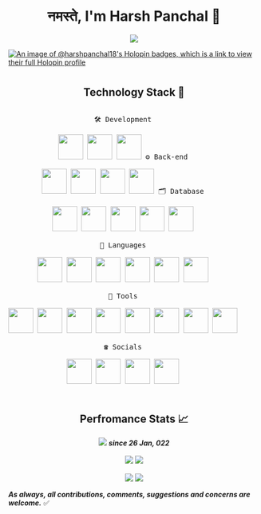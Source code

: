 <h1 align="center">नमस्ते, I'm Harsh Panchal &#128591;</h1>

<p align="center">
  <a href="https://github.com/HarshPanchal18"><img src="https://readme-typing-svg.herokuapp.com/?lines=Software%20Developer;Always%20learning%20new%20things;Participating%20to%20build%20a%20community%20better&font=Architects+Daughter&center=true&width=780&height=45&color=ff65ce&vCenter=true&size=34">
  </a>
</p>

[![An image of @harshpanchal18's Holopin badges, which is a link to view their full Holopin profile](https://holopin.me/harshpanchal18)](https://holopin.io/@harshpanchal18)

<!--<details><summary><b>Work Stats 🐱‍👤📈</b></summary><br/>-->
#
<h2 align="center">Technology Stack 🧪</h2>
<p style="display: inline-block;" align="center">
  <kbd>
    <kbd>🛠️ Development</kbd>
    <br>
    <br>
    <img width="50px" src="https://github.com/Scar1109/skill-icons/blob/main/icons/AndroidStudio-Light.svg" />
    <img width="50px" src="https://github.com/Scar1109/skill-icons/blob/main/icons/Gradle-Light.svg" />
    <img width="50px" src="https://github.com/Scar1109/skill-icons/blob/main/icons/Idea-Light.svg" />
<!--     <img width="50px" src="https://github.com/Scar1109/skill-icons/blob/main/icons/VSCode-Light.svg" /> -->
  </kbd>

  <kbd>
    <kbd>⚙️ Back-end</kbd>
    <br>
    <br>
    <img width="50px" src="https://github.com/Scar1109/skill-icons/blob/main/icons/Ktor-Light.svg" />
    <img width="50px" src="https://github.com/Scar1109/skill-icons/blob/main/icons/Spring-Light.svg" />
    <img width="50px" src="https://github.com/Scar1109/skill-icons/blob/main/icons/Postman.svg" />
    <img width="50px" src="https://github.com/Scar1109/skill-icons/blob/main/icons/Flask-Light.svg" />
  </kbd>

  <kbd>
    <kbd>🗂️ Database</kbd>
    <br>
    <br>
    <img width="50px" src="https://github.com/Scar1109/skill-icons/blob/main/icons/MySQL-Light.svg" />
    <!--<img width="50px" src="https://github.com/Scar1109/skill-icons/blob/main/icons/SQLite.svg" />-->
    <img width="50px" src="https://github.com/Scar1109/skill-icons/blob/main/icons/Firebase-Light.svg" />
    <img width="50px" src="https://github.com/Scar1109/skill-icons/blob/main/icons/Redis-Light.svg" />
    <img width="50px" src="https://github.com/Scar1109/skill-icons/blob/main/icons/PostgreSQL-Light.svg" />
    <img width="50px" src="https://github.com/Scar1109/skill-icons/blob/main/icons/Supabase-Light.svg" />
  </kbd>
  <br><br>
  <kbd>
    <kbd>🧮 Languages</kbd>
    <br>
    <br>
    <img width="50px" src="https://github.com/Scar1109/skill-icons/blob/main/icons/Kotlin-Light.svg" />
    <img width="50px" src="https://github.com/Scar1109/skill-icons/blob/main/icons/Java-Light.svg" /> 
    <img width="50px" src="https://github.com/Scar1109/skill-icons/blob/main/icons/Bash-Light.svg" /> 
    <img width="50px" src="https://github.com/Scar1109/skill-icons/blob/main/icons/Python-Light.svg" /> 
    <img width="50px" src="https://github.com/Scar1109/skill-icons/blob/main/icons/PHP-Light.svg" /> 
    <img width="50px" src="https://github.com/Scar1109/skill-icons/blob/main/icons/CPP.svg" /> 
  </kbd>
  <br><br>
   <kbd>
    <kbd>🧰 Tools</kbd>
      <br><br>
      <img width="50px" src="https://github.com/Scar1109/skill-icons/blob/main/icons/Linux-Light.svg" />
      <img width="50px" src="https://github.com/Scar1109/skill-icons/blob/main/icons/VSCode-Light.svg" />
      <img width="50px" src="https://github.com/Scar1109/skill-icons/blob/main/icons/VIM-Light.svg" />
      <img width="50px" src="https://github.com/Scar1109/skill-icons/blob/main/icons/VisualStudio-Light.svg" />
<!--       <img width="50px" src="https://github.com/Scar1109/skill-icons/blob/main/icons/NeoVim-Light.svg" /> -->
      <img width="50px" src="https://github.com/Scar1109/skill-icons/blob/main/icons/Git.svg" />
      <img width="50px" src="https://github.com/Scar1109/skill-icons/blob/main/icons/Github-Light.svg" />
      <img width="50px" src="https://github.com/Scar1109/skill-icons/blob/main/icons/GithubActions-Light.svg" />
      <img width="50px" src="https://github.com/Scar1109/skill-icons/blob/main/icons/Regex-Light.svg" />
<!--       <img width="50px" src="https://github.com/Scar1109/skill-icons/blob/main/icons/Jenkins-Light.svg" /> -->
  </kbd>
  <br><br>
  <kbd>
    <kbd>☎️ Socials</kbd>
      <br><br>
      <a href="https://stackoverflow.com/users/13305229/harsh-panchal"><img width="50px" src="https://github.com/Scar1109/skill-icons/blob/main/icons/StackOverflow-Light.svg" /></a>
      <a href="https://linkedin.com/in/harshpanchal18"><img width="50px" src="https://github.com/Scar1109/skill-icons/blob/main/icons/LinkedIn.svg" /></a>
      <a href="https://x.com/twitsofharsh"><img width="50px" src="https://github.com/Scar1109/skill-icons/blob/main/icons/Twitter.svg" /></a>
      <a href="https://discordapp.com/users/755683604239220747"><img width="50px" src="https://github.com/Scar1109/skill-icons/blob/main/icons/Discord.svg" /></a>
  </kbd>
  
</p>

#

<div align="center">
<h2>Perfromance Stats 📈</h2>

<a href="https://wakatime.com/@60086e5f-adb2-4a00-ba01-c193121a8406"><img src="https://wakatime.com/badge/user/60086e5f-adb2-4a00-ba01-c193121a8406.svg"/></a> <b><i>since 26 Jan, 022</i></b>
<br><br>
<img src="https://img.shields.io/stackexchange/stackoverflow/r/13305229?label=Stackoverflow%20Reputation"/>
<a href="https://leetcode.com/HarshPanchal18/"><img src="https://img.shields.io/badge/dynamic/json?labelColor=black&color=%23ffa116&label=Solved&query=solvedOverTotal&url=https%3A%2F%2Fleetcode-badge.vercel.app%2Fapi%2Fusers%2FHarshPanchal18&logo=leetcode&logoColor=yellow"/></a>
<br><br>
<img src="https://github-readme-stats.vercel.app/api?username=HarshPanchal18&theme=github_dark&show_icons=true&count_private=true" />
<img src="https://github-readme-streak-stats.herokuapp.com?user=HarshPanchal18&theme=github_dark&date_format=M%20j%5B%2C%20Y%5D&count_private=true"/> <!--(https://git.io/streak-stats)-->

</div>

***As always, all contributions, comments, suggestions and concerns are welcome.*** ✅
